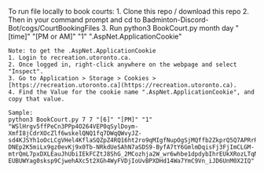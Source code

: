 To run file locally to book courts:
    1. Clone this repo / download this repo
    2. Then in your command prompt and cd to Badminton-Discord-Bot/cogs/CourtBookingFiles
    3. Run 
    python3 BookCourt.py month day "[time]" "[PM or AM]" "1" ".AspNet.ApplicationCookie"

    Note: to get the .AspNet.ApplicationCookie
    1. Login to recreation.utoronto.ca.
    2. Once logged in, right-click anywhere on the webpage and select "Inspect".
    3. Go to Application > Storage > Cookies > [https://recreation.utoronto.ca](https://recreation.utoronto.ca).
    4. Find the Value for the cookie name ".AspNet.ApplicationCookie", and copy that value.

    Sample:
    python3 BookCourt.py 7 7 "[6]" "[PM]" "1" "WSlHrgv5ffPeCn3PPp4O264VEP0qSylDoym-XmfI8jCdrXOcZlf6wskelQNQ1fq7DWqQWvyJZ-sd4KJSYh1oOcLCgVHel4KflaSQZpZ4RQ16ht2ro9qMIgfNupOgSjMQffb2ZkprQ5Q7APRrRB92NL7cyW10OATPVgHGgwhXjIgRq1gbKk_LjNA-DNEp2K5miLx9gz0evKj9x0Tb-NRkdUeSAhN7aSDS9-ByfA7tY6GmlmDqisFj3FjImCLGM-mtrQmL7pxDXLEauJhUbiIEkFCZtJ8ShG_2MCozhja2W_wr6whbe1dpdybIhrEUkXRozLTqN5mFl4f_6Y2N-EUBUWYag0sksp9CjwehAXc5t2XGh4WyFVDjIoUvBPXDHd14Wa7YmC9Vn_iJD6UnM0X2IQ"